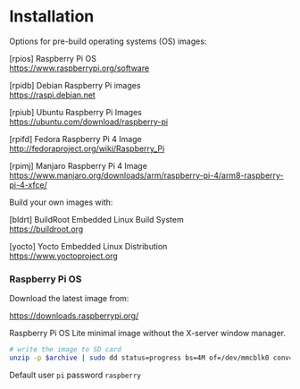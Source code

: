 # Installation

Options for pre-build operating systems (OS) images:

[rpios] Raspberry Pi OS  
<https://www.raspberrypi.org/software>  

[rpidb] Debian Raspberry Pi images  
<https://raspi.debian.net>

[rpiub] Ubuntu Raspberry Pi Images  
<https://ubuntu.com/download/raspberry-pi>

[rpifd] Fedora Raspberry Pi 4 Image  
<http://fedoraproject.org/wiki/Raspberry_Pi>

[rpimj] Manjaro Raspberry Pi 4 Image  
<https://www.manjaro.org/downloads/arm/raspberry-pi-4/arm8-raspberry-pi-4-xfce/>

Build your own images with:

[bldrt] BuildRoot Embedded Linux Build System  
<https://buildroot.org>

[yocto] Yocto Embedded Linux Distribution  
<https://www.yoctoproject.org>

### Raspberry Pi OS

Download the latest image from:

<https://downloads.raspberrypi.org/>

Raspberry Pi OS Lite minimal image without the X-server window manager.

```bash
# write the image to SD card
unzip -p $archive | sudo dd status=progress bs=4M of=/dev/mmcblk0 conv=fsync
```

Default user `pi` password `raspberry`

